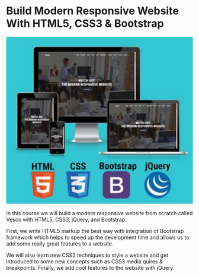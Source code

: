 # Build Modern Responsive Website With HTML5, CSS3 & Bootstrap

![Cover](cover.png)

In this course we will build a modern responsive website from scratch called Vesco with HTML5, CSS3, jQuery, and Bootstrap.

First, we write HTML5 markup the best way with integration of Bootstrap framework which helps to speed up the development time and allows us to add some really great features to a website.

We will also learn new CSS3 techniques to style a website and get introduced to some new concepts such as CSS3 media quires & breakpoints. Finally, we add cool features to the website with jQuery.
